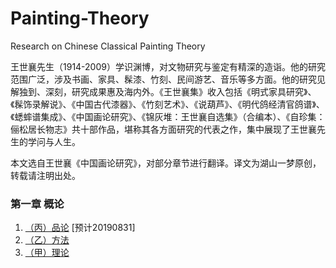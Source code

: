 # Painting-Theory
Research on Chinese Classical Painting Theory

王世襄先生（1914-2009）学识渊博，对文物研究与鉴定有精深的造诣。他的研究范围广泛，涉及书画、家具、髹漆、竹刻、民间游艺、音乐等多方面。他的研究见解独到、深刻，研究成果惠及海内外。《王世襄集》收入包括《明式家具研究》、《髹饰录解说》、《中国古代漆器》、《竹刻艺术》、《说葫芦》、《明代鸽经清官鸽谱》、《蟋蟀谱集成》、《中国画论研究》、《锦灰堆：王世襄自选集》（合编本）、《自珍集：俪松居长物志》共十部作品，堪称其各方面研究的代表之作，集中展现了王世襄先生的学问与人生。

本文选自王世襄《中国画论研究》，对部分章节进行翻译。译文为湖山一梦原创，转载请注明出处。

### 第一章 概论 
1. [（丙）品论]() [预计20190831]
1. [（乙）方法](https://github.com/tinygan/Painting-Theory-01/issues/2)
1. [（甲）理论](https://github.com/tinygan/Painting-Theory-01/issues/1)
 
